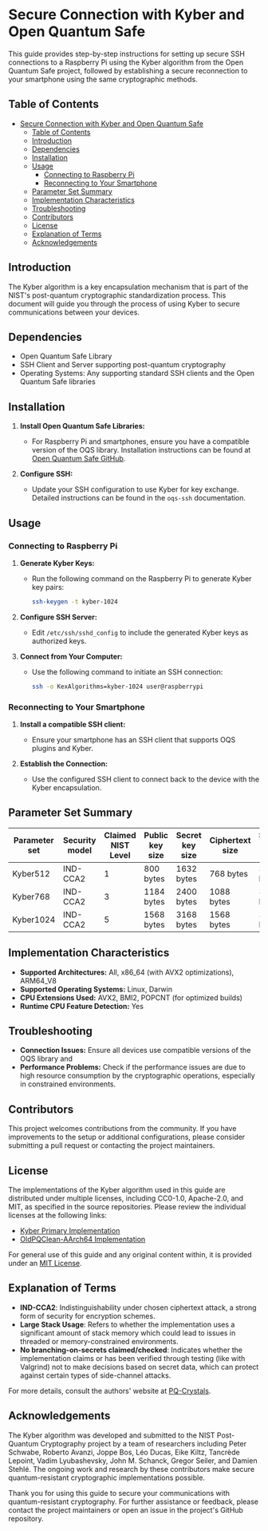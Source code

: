 # Secure Connection with Kyber and Open Quantum Safe

This guide provides step-by-step instructions for setting up secure SSH connections to a Raspberry Pi using the Kyber algorithm from the Open Quantum Safe project, followed by establishing a secure reconnection to your smartphone using the same cryptographic methods.

## Table of Contents

- [Secure Connection with Kyber and Open Quantum Safe](#secure-connection-with-kyber-and-open-quantum-safe)
  - [Table of Contents](#table-of-contents)
  - [Introduction](#introduction)
  - [Dependencies](#dependencies)
  - [Installation](#installation)
  - [Usage](#usage)
    - [Connecting to Raspberry Pi](#connecting-to-raspberry-pi)
    - [Reconnecting to Your Smartphone](#reconnecting-to-your-smartphone)
  - [Parameter Set Summary](#parameter-set-summary)
  - [Implementation Characteristics](#implementation-characteristics)
  - [Troubleshooting](#troubleshooting)
  - [Contributors](#contributors)
  - [License](#license)
  - [Explanation of Terms](#explanation-of-terms)
  - [Acknowledgements](#acknowledgements)

## Introduction

The Kyber algorithm is a key encapsulation mechanism that is part of the NIST's post-quantum cryptographic standardization process. This document will guide you through the process of using Kyber to secure communications between your devices.

## Dependencies

- Open Quantum Safe Library
- SSH Client and Server supporting post-quantum cryptography
- Operating Systems: Any supporting standard SSH clients and the Open Quantum Safe libraries

## Installation

1. **Install Open Quantum Safe Libraries:**
   - For Raspberry Pi and smartphones, ensure you have a compatible version of the OQS library. Installation instructions can be found at [Open Quantum Safe GitHub](https://github.com/open-quantum-safe/oqs).

2. **Configure SSH:**
   - Update your SSH configuration to use Kyber for key exchange. Detailed instructions can be found in the `oqs-ssh` documentation.

## Usage

### Connecting to Raspberry Pi

1. **Generate Kyber Keys:**
   - Run the following command on the Raspberry Pi to generate Kyber key pairs:
     ```bash
     ssh-keygen -t kyber-1024
     ```

2. **Configure SSH Server:**
   - Edit `/etc/ssh/sshd_config` to include the generated Kyber keys as authorized keys.

3. **Connect from Your Computer:**
   - Use the following command to initiate an SSH connection:
     ```bash
     ssh -o KexAlgorithms=kyber-1024 user@raspberrypi
     ```

### Reconnecting to Your Smartphone

1. **Install a compatible SSH client:**
   - Ensure your smartphone has an SSH client that supports OQS plugins and Kyber.

2. **Establish the Connection:**
   - Use the configured SSH client to connect back to the device with the Kyber encapsulation.

## Parameter Set Summary

| Parameter set | Security model | Claimed NIST Level | Public key size | Secret key size | Ciphertext size | Shared secret size |
|---------------|----------------|--------------------|-----------------|-----------------|-----------------|--------------------|
| Kyber512      | IND-CCA2       | 1                  | 800 bytes       | 1632 bytes      | 768 bytes       | 32 bytes           |
| Kyber768      | IND-CCA2       | 3                  | 1184 bytes      | 2400 bytes      | 1088 bytes      | 32 bytes           |
| Kyber1024     | IND-CCA2       | 5                  | 1568 bytes      | 3168 bytes      | 1568 bytes      | 32 bytes           |

## Implementation Characteristics

- **Supported Architectures:** All, x86_64 (with AVX2 optimizations), ARM64_V8
- **Supported Operating Systems:** Linux, Darwin
- **CPU Extensions Used:** AVX2, BMI2, POPCNT (for optimized builds)
- **Runtime CPU Feature Detection:** Yes

## Troubleshooting

- **Connection Issues:** Ensure all devices use compatible versions of the OQS library and
- **Performance Problems:** Check if the performance issues are due to high resource consumption by the cryptographic operations, especially in constrained environments.

## Contributors

This project welcomes contributions from the community. If you have improvements to the setup or additional configurations, please consider submitting a pull request or contacting the project maintainers.

## License

The implementations of the Kyber algorithm used in this guide are distributed under multiple licenses, including CC0-1.0, Apache-2.0, and MIT, as specified in the source repositories. Please review the individual licenses at the following links:

- [Kyber Primary Implementation](https://github.com/pq-crystals/kyber/commit/b628ba78711bc28327dc7d2d5c074a00f061884e)
- [OldPQClean-AArch64 Implementation](https://github.com/PQClean/PQClean/commit/8e220a87308154d48fdfac40abbb191ac7fce06a)

For general use of this guide and any original content within, it is provided under an [MIT License](LICENSE.md).

## Explanation of Terms

- **IND-CCA2**: Indistinguishability under chosen ciphertext attack, a strong form of security for encryption schemes.
- **Large Stack Usage**: Refers to whether the implementation uses a significant amount of stack memory which could lead to issues in threaded or memory-constrained environments.
- **No branching-on-secrets claimed/checked**: Indicates whether the implementation claims or has been verified through testing (like with Valgrind) not to make decisions based on secret data, which can protect against certain types of side-channel attacks.

For more details, consult the authors' website at [PQ-Crystals](https://pq-crystals.org/).

## Acknowledgements

The Kyber algorithm was developed and submitted to the NIST Post-Quantum Cryptography project by a team of researchers including Peter Schwabe, Roberto Avanzi, Joppe Bos, Léo Ducas, Eike Kiltz, Tancrède Lepoint, Vadim Lyubashevsky, John M. Schanck, Gregor Seiler, and Damien Stehlé. The ongoing work and research by these contributors make secure quantum-resistant cryptographic implementations possible.

Thank you for using this guide to secure your communications with quantum-resistant cryptography. For further assistance or feedback, please contact the project maintainers or open an issue in the project's GitHub repository.
